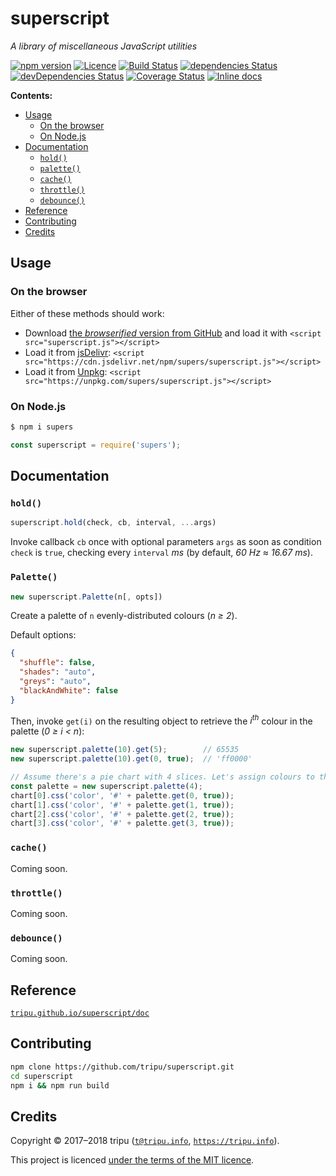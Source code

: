 # superscript

*A library of miscellaneous JavaScript utilities*

[![npm version](https://img.shields.io/npm/v/supers.svg)](https://npmjs.org/package/supers)
[![Licence](https://img.shields.io/npm/l/supers.svg)](https://github.com/tripu/superscript/blob/master/LICENSE.md)
[![Build Status](https://travis-ci.org/tripu/superscript.svg?branch=master)](https://travis-ci.org/tripu/superscript)
[![dependencies Status](https://david-dm.org/tripu/superscript/status.svg)](https://david-dm.org/tripu/superscript)
[![devDependencies Status](https://david-dm.org/tripu/superscript/dev-status.svg)](https://david-dm.org/tripu/superscript?type=dev)
[![Coverage Status](https://coveralls.io/repos/github/tripu/superscript/badge.svg?branch=master)](https://coveralls.io/github/tripu/superscript?branch=master)
[![Inline docs](https://inch-ci.org/github/tripu/superscript.svg?branch=master)](https://inch-ci.org/github/tripu/superscript)

**Contents:**

* [Usage](#usage)
  * [On the browser](#on-the-browser)
  * [On Node.js](#on-nodejs)
* [Documentation](#documentation)
  * [`hold()`](#hold)
  * [`palette()`](#palette)
  * [`cache()`](#cache)
  * [`throttle()`](#throttle)
  * [`debounce()`](#debounce)
* [Reference](#reference)
* [Contributing](#contributing)
* [Credits](#credits)

## Usage

### On the browser

Either of these methods should work:

* Download [the *browserified* version from GitHub](https://tripu.github.io/superscript/superscript.js) and load it with
  `<script src="superscript.js"></script>`
* Load it from [jsDelivr](https://www.jsdelivr.com/): `<script src="https://cdn.jsdelivr.net/npm/supers/superscript.js"></script>`
* Load it from [Unpkg](https://unpkg.com/): `<script src="https://unpkg.com/supers/superscript.js"></script>`

### On Node.js

```bash
$ npm i supers
```

```javascript
const superscript = require('supers');
```

## Documentation

### `hold()`

```javascript
superscript.hold(check, cb, interval, ...args)
```

Invoke callback `cb` once with optional parameters `args` as soon as condition `check` is `true`, checking every `interval` *ms* (by default, *60 Hz ≈ 16.67
ms*).

### `Palette()`

```javascript
new superscript.Palette(n[, opts])
```

Create a palette of `n` evenly-distributed colours (*n ≥ 2*).

Default options:

```json
{
  "shuffle": false,
  "shades": "auto",
  "greys": "auto",
  "blackAndWhite": false
}
```

Then, invoke `get(i)` on the resulting object to retrieve the *i<sup>th</sup>* colour in the palette (*0 ≥ i < n*):

```javascript
new superscript.palette(10).get(5);        // 65535
new superscript.palette(10).get(0, true);  // 'ff0000'
```

```javascript
// Assume there's a pie chart with 4 slices. Let's assign colours to them:
const palette = new superscript.palette(4);
chart[0].css('color', '#' + palette.get(0, true));
chart[1].css('color', '#' + palette.get(1, true));
chart[2].css('color', '#' + palette.get(2, true));
chart[3].css('color', '#' + palette.get(3, true));
```

### `cache()`

Coming soon.

### `throttle()`

Coming soon.

### `debounce()`

Coming soon.

## Reference

[`tripu.github.io/superscript/doc`](https://tripu.github.io/superscript/doc/)

## Contributing

```bash
npm clone https://github.com/tripu/superscript.git
cd superscript
npm i && npm run build
```

## Credits

Copyright &copy; 2017&ndash;2018 tripu ([`t@tripu.info`](mailto:t@tripu.info), [`https://tripu.info`](https://tripu.info/)).

This project is licenced [under the terms of the MIT licence](LICENSE.md).
